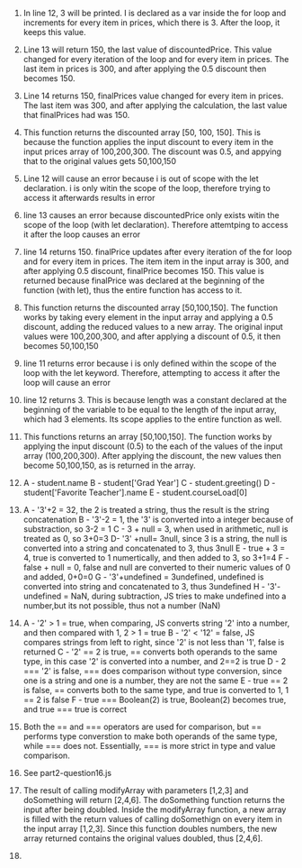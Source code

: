 1. In line 12, 3 will be printed. I is declared as a var inside the for loop and increments for every item in prices, which there is 3. After the loop, it keeps this value.

2. Line 13 will return 150, the last value of discountedPrice. This value changed for every iteration of the loop and for every item in prices. The last item in prices is 300, and after applying the 0.5 discount then becomes 150.

3. Line 14 returns 150, finalPrices value changed for every item in prices. The last item was 300, and after applying the calculation, the last value that finalPrices had was 150.

4. This function returns the discounted array [50, 100, 150]. This is because the function applies the input discount to every item in the input prices array of 100,200,300. The discount was 0.5, and appying that to the original values gets 50,100,150

5. Line 12 will cause an error because i is out of scope with the let declaration. i is only witin the scope of the loop, therefore trying to access it afterwards results in error

6. line 13 causes an error because discountedPrice only exists witin the scope of the loop (with let declaration). Therefore attemtping to access it after the loop causes an error

7. line 14 returns 150. finalPrice updates after every iteration of the for loop and for every item in prices. The item item in the input array is 300, and after applying 0.5 discount, finalPrice becomes 150. This value is returned because finalPrice was declared at the beginning of the function (with let), thus the entire function has access to it.

8. This function returns the discounted array [50,100,150]. The function works by taking every element in the input array and applying a 0.5 discount, adding the reduced values to a new array. The original input values were 100,200,300, and after applying a discount of 0.5, it then becomes 50,100,150

9. line 11 returns error because i is only defined within the scope of the loop with the let keyword. Therefore, attempting to access it after the loop will cause an error

10. line 12 returns 3. This is because length was a constant declared at the beginning of the variable to be equal to the length of the input array, which had 3 elements. Its scope applies to the entire function as well.

11. This functions returns an array [50,100,150]. The function works by applying the input discount (0.5) to the each of the values of the input array (100,200,300). After applying the discount, the new values then become 50,100,150, as is returned in the array.

12. A - student.name
    B - student['Grad Year']
    C - student.greeting()
    D - student['Favorite Teacher'].name
    E - student.courseLoad[0]

13. A - '3'+2 = 32, the 2 is treated a string, thus the result is the string concatenation
    B - '3'-2 = 1, the '3' is converted into a integer because of substraction, so 3-2 = 1
    C - 3 + null = 3, when used in arithmetic, null is treated as 0, so 3+0=3
    D- '3' +null= 3null, since 3 is a string, the null is converted into a string and concatenated to 3, thus 3null
    E - true + 3 = 4, true is converted to 1 numertically, and then added to 3, so 3+1=4
    F - false + null = 0, false and null are converted to their numeric values of 0 and added, 0+0=0
    G - '3'+undefined = 3undefined, undefined is converted into string and concatenated to 3, thus 3undefined
    H - '3'-undefined = NaN, during subtraction, JS tries to make undefined into a number,but its not possible, thus not a number (NaN)

14. A - '2' > 1 = true, when comparing, JS converts string '2' into a number, and then compared with 1, 2 > 1 = true
    B - '2' < '12' = false, JS compares strings from left to right, since '2' is not less than '1', false is returned
    C - '2' == 2 is true, == converts both operands to the same type, in this case '2' is converted into a number, and 2==2 is true
    D - 2 === '2' is false, === does comparison without type conversion, since one is a string and one is a number, they are not the same
    E - true == 2 is false, == converts both to the same type, and true is converted to 1, 1 == 2 is false
    F - true === Boolean(2) is true, Boolean(2) becomes true, and true === true is correct

15. Both the == and === operators are used for comparison, but == performs type converstion to make both operands of the same type, while === does not. Essentially, === is more strict in type and value comparison.

16. See part2-question16.js

17. The result of calling modifyArray with parameters [1,2,3] and doSomething will return [2,4,6]. The doSomething function returns the input after being doubled. Inside the modifyArray function, a new array is filled with the return values of calling doSomethign on every item in the input array [1,2,3]. Since this function doubles numbers, the new array returned contains the original values doubled, thus [2,4,6].

18. 

    
